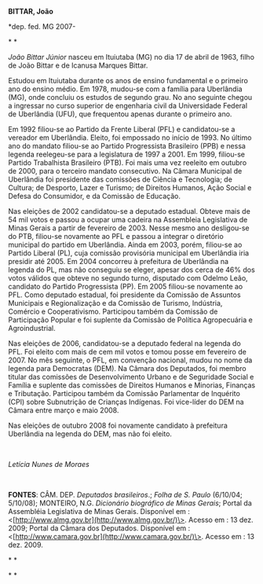 **BITTAR, João**

\*dep. fed. MG 2007-

* *

*João Bittar Júnior* nasceu em Ituiutaba (MG) no dia 17 de abril de
1963, filho de João Bittar e de Icanusa Marques Bittar.

Estudou em Ituiutaba durante os anos de ensino fundamental e o primeiro
ano do ensino médio. Em 1978, mudou-se com a família para Uberlândia
(MG), onde concluiu os estudos de segundo grau. No ano seguinte chegou a
ingressar no curso superior de engenharia civil da Universidade Federal
de Uberlândia (UFU), que frequentou apenas durante o primeiro ano.

Em 1992 filiou-se ao Partido da Frente Liberal (PFL) e candidatou-se a
vereador em Uberlândia. Eleito, foi empossado no início de 1993. No
último ano do mandato filiou-se ao Partido Progressista Brasileiro (PPB)
e nessa legenda reelegeu-se para a legislatura de 1997 a 2001. Em 1999,
filiou-se Partido Trabalhista Brasileiro (PTB). Foi mais uma vez
reeleito em outubro de 2000, para o terceiro mandato consecutivo. Na
Câmara Municipal de Uberlândia foi presidente das comissões de Ciência e
Tecnologia; de Cultura; de Desporto, Lazer e Turismo; de Direitos
Humanos, Ação Social e Defesa do Consumidor, e da Comissão de Educação.

Nas eleições de 2002 candidatou-se a deputado estadual. Obteve mais de
54 mil votos e passou a ocupar uma cadeira na Assembleia Legislativa de
Minas Gerais a partir de fevereiro de 2003. Nesse mesmo ano desligou-se
do PTB, filiou-se novamente ao PFL e passou a integrar o diretório
municipal do partido em Uberlândia. Ainda em 2003, porém, filiou-se ao
Partido Liberal (PL), cuja comissão provisória municipal em Uberlândia
iria presidir até 2005. Em 2004 concorreu à prefeitura de Uberlândia na
legenda do PL, mas não conseguiu se eleger, apesar dos cerca de 46% dos
votos válidos que obteve no segundo turno, disputado com Odelmo Leão,
candidato do Partido Progressista (PP). Em 2005 filiou-se novamente ao
PFL. Como deputado estadual, foi presidente da Comissão de Assuntos
Municipais e Regionalização e da Comissão de Turismo, Indústria,
Comércio e Cooperativismo. Participou também da Comissão de Participação
Popular e foi suplente da Comissão de Política Agropecuária e
Agroindustrial.

Nas eleições de 2006, candidatou-se a deputado federal na legenda do
PFL. Foi eleito com mais de cem mil votos e tomou posse em fevereiro de
2007. No mês seguinte, o PFL, em convenção nacional, mudou no nome da
legenda para Democratas (DEM). Na Câmara dos Deputados, foi membro
titular das comissões de Desenvolvimento Urbano e de Seguridade Social e
Família e suplente das comissões de Direitos Humanos e Minorias,
Finanças e Tributação. Participou também da Comissão Parlamentar de
Inquérito (CPI) sobre Subnutrição de Crianças Indígenas. Foi vice-líder
do DEM na Câmara entre março e maio 2008.

Nas eleições de outubro 2008 foi novamente candidato à prefeitura
Uberlândia na legenda do DEM, mas não foi eleito.

 

*Letícia Nunes de Moraes*

 

**FONTES**: CÂM. DEP. *Deputados brasileiros*.; *Folha de S. Paulo*
(6/10/04; 5/10/08); MONTEIRO, N.G. *Dicionário biográfico de Minas
Gerais*; Portal da Assembléia Legislativa de Minas Gerais. Disponível em
: \<[http://www.almg.gov.br](http://www.almg.gov.br/)\>. Acesso em : 13
dez. 2009; Portal da Câmara dos Deputados. Disponível em :
\<[http://www.camara.gov.br](http://www.camara.gov.br/)\>. Acesso em :
13 dez. 2009.

* * 

* * 

 

 
